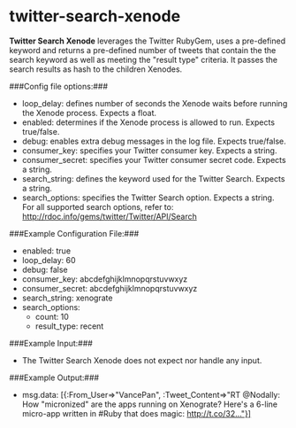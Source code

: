 twitter-search-xenode
=====================

**Twitter Search Xenode** leverages the Twitter RubyGem, uses a pre-defined keyword and returns a pre-defined number of tweets that contain the the search keyword as well as meeting the "result type" criteria. It passes the search results as hash to the children Xenodes. 

###Config file options:###
* loop_delay: defines number of seconds the Xenode waits before running the Xenode process. Expects a float. 
* enabled: determines if the Xenode process is allowed to run. Expects true/false. 
* debug: enables extra debug messages in the log file.  Expects true/false.
* consumer_key: specifies your Twitter consumer key. Expects a string.
* consumer_secret: specifies your Twitter consumer secret code. Expects a string.
* search_string: defines the keyword used for the Twitter Search. Expects a string.
* search_options: specifies the Twitter Search option. Expects a string. For all supported search options, refer to: http://rdoc.info/gems/twitter/Twitter/API/Search

###Example Configuration File:###
* enabled: true
* loop_delay: 60
* debug: false
* consumer_key: abcdefghijklmnopqrstuvwxyz
* consumer_secret: abcdefghijklmnopqrstuvwxyz
* search_string: xenograte
* search_options: 
    - count: 10
    - result_type: recent

###Example Input:###    
* The Twitter Search Xenode does not expect nor handle any input.  

###Example Output:###
* msg.data: [{:From_User=>"VancePan", :Tweet_Content=>"RT @Nodally: How \"micronized\" are the apps running on Xenograte? Here's a 6-line micro-app written in #Ruby that does magic: http://t.co/32…"}]
